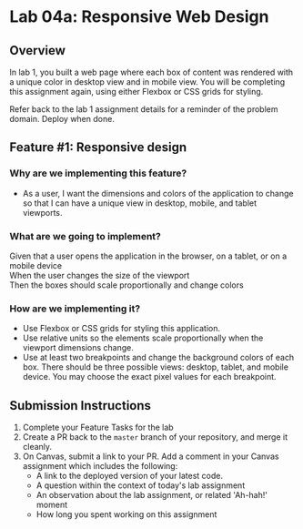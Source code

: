# Lab 04a: Responsive Web Design 

## Overview

In lab 1, you built a web page where each box of content was rendered with a unique color in desktop view and in mobile view. You will be completing this assignment again, using either Flexbox or CSS grids for styling.

Refer back to the lab 1 assignment details for a reminder of the problem domain. Deploy when done.

## Feature #1: Responsive design

### Why are we implementing this feature?

- As a user, I want the dimensions and colors of the application to change so that I can have a unique view in desktop, mobile, and tablet viewports.

### What are we going to implement?

Given that a user opens the application in the browser, on a tablet, or on a mobile device  
When the user changes the size of the viewport  
Then the boxes should scale proportionally and change colors  

### How are we implementing it?

- Use Flexbox or CSS grids for styling this application.
- Use relative units so the elements scale proportionally when the viewport dimensions change.
- Use at least two breakpoints and change the background colors of each box. There should be three possible views: desktop, tablet, and mobile device. You may choose the exact pixel values for each breakpoint.

## Submission Instructions

1. Complete your Feature Tasks for the lab
1. Create a PR back to the `master` branch of your repository, and merge it cleanly.
1. On Canvas, submit a link to your PR. Add a comment in your Canvas assignment which includes the following:
    - A link to the deployed version of your latest code.
    - A question within the context of today's lab assignment
    - An observation about the lab assignment, or related 'Ah-hah!' moment
    - How long you spent working on this assignment
